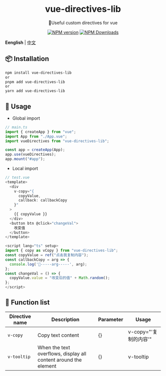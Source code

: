 <h1 align="center">vue-directives-lib</h1>
<p align="center">🚀Useful custom directives for vue </p>

<p align="center">
<a href="https://www.npmjs.com/package/vue-directives-lib" target="__blank"><img src="https://img.shields.io/npm/v/vue-directives-lib?color=a1b858&label=" alt="NPM version"></a>
<a href="https://www.npmjs.com/package/vue-directives-lib" target="__blank"><img alt="NPM Downloads" src="https://img.shields.io/npm/dm/vue-directives-lib?color=50a36f&label="></a>
</p>

**Eenglish** | [中文](./README.zh-CN.md)

## 📦 Installation

```bash
npm install vue-directives-lib
or
pnpm add vue-directives-lib
or
yarn add vue-directives-lib
```

## 🦄 Usage

- Global import

```ts
// main.ts
import { createApp } from "vue";
import App from "./App.vue";
import vueDirectives from "vue-directives-lib";

const app = createApp(App);
app.use(vueDirectives);
app.mount("#app");
```

- Local import

```ts
// test.vue
<template>
  <div
    v-copy="{
      copyValue,
      callback: callbackCopy
    }"
  >
    {{ copyValue }}
  </div>
  <button btn @click="changeVal">
    改变值
  </button>
</template>

<script lang="ts" setup>
import { copy as vCopy } from "vue-directives-lib";
const copyValue = ref("点击我复制内容");
const callbackCopy = arg => {
  console.log('🐳-----arg-----', arg);
};
const changeVal = () => {
  copyValue.value = "改变后的值" + Math.random();
};
</script>
```


## 🐳 Function list

| Directive name | Description                                                     | Parameter | Usage                 |
| -------------- | --------------------------------------------------------------- | --------- | --------------------- |
| `v-copy`       | Copy text content                                               | {}        | v-copy="'复制的内容'" |
| `v-tooltip`    | When the text overflows, display all content around the element | {}        | v-tooltip             |
